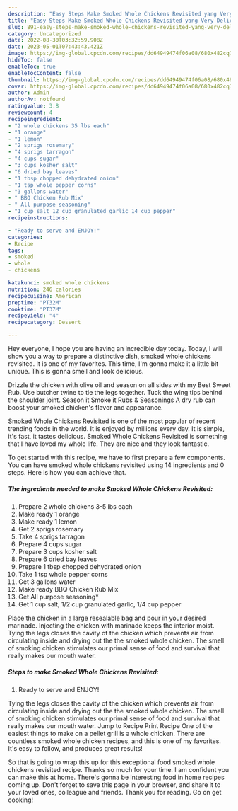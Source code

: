 ```yaml
---
description: "Easy Steps Make Smoked Whole Chickens Revisited yang Very Delicious"
title: "Easy Steps Make Smoked Whole Chickens Revisited yang Very Delicious"
slug: 891-easy-steps-make-smoked-whole-chickens-revisited-yang-very-delicious
category: Uncategorized
date: 2022-08-30T03:32:59.908Z
date: 2023-05-01T07:43:43.421Z
image: https://img-global.cpcdn.com/recipes/dd64949474f06a08/680x482cq70/smoked-whole-chickens-revisited-recipe-main-photo.jpg
hideToc: false
enableToc: true
enableTocContent: false
thumbnail: https://img-global.cpcdn.com/recipes/dd64949474f06a08/680x482cq70/smoked-whole-chickens-revisited-recipe-main-photo.jpg
cover: https://img-global.cpcdn.com/recipes/dd64949474f06a08/680x482cq70/smoked-whole-chickens-revisited-recipe-main-photo.jpg
author: Admin
authorAv: notfound
ratingvalue: 3.8
reviewcount: 4
recipeingredient:
- "2 whole chickens 35 lbs each"
- "1 orange"
- "1 lemon"
- "2 sprigs rosemary"
- "4 sprigs tarragon"
- "4 cups sugar"
- "3 cups kosher salt"
- "6 dried bay leaves"
- "1 tbsp chopped dehydrated onion"
- "1 tsp whole pepper corns"
- "3 gallons water"
- " BBQ Chicken Rub Mix"
- " All purpose seasoning"
- "1 cup salt 12 cup granulated garlic 14 cup pepper"
recipeinstructions:

- "Ready to serve and ENJOY!"
categories:
- Recipe
tags:
- smoked
- whole
- chickens

katakunci: smoked whole chickens 
nutrition: 246 calories
recipecuisine: American
preptime: "PT32M"
cooktime: "PT37M"
recipeyield: "4"
recipecategory: Dessert

---
```



Hey everyone, I hope you are having an incredible day today. Today, I will show you a way to prepare a distinctive dish, smoked whole chickens revisited. It is one of my favorites. This time, I'm gonna make it a little bit unique. This is gonna smell and look delicious.

Drizzle the chicken with olive oil and season on all sides with my Best Sweet Rub. Use butcher twine to tie the legs together. Tuck the wing tips behind the shoulder joint. Season it Smoke it Rubs &amp; Seasonings A dry rub can boost your smoked chicken&#39;s flavor and appearance.

Smoked Whole Chickens Revisited is one of the most popular of recent trending foods in the world. It is enjoyed by millions every day. It is simple, it's fast, it tastes delicious. Smoked Whole Chickens Revisited is something that I have loved my whole life. They are nice and they look fantastic.


To get started with this recipe, we have to first prepare a few components. You can have smoked whole chickens revisited using 14 ingredients and 0 steps. Here is how you can achieve that.

<!--inarticleads1-->

##### The ingredients needed to make Smoked Whole Chickens Revisited:

1. Prepare 2 whole chickens 3-5 lbs each
1. Make ready 1 orange
1. Make ready 1 lemon
1. Get 2 sprigs rosemary
1. Take 4 sprigs tarragon
1. Prepare 4 cups sugar
1. Prepare 3 cups kosher salt
1. Prepare 6 dried bay leaves
1. Prepare 1 tbsp chopped dehydrated onion
1. Take 1 tsp whole pepper corns
1. Get 3 gallons water
1. Make ready  BBQ Chicken Rub Mix
1. Get  All purpose seasoning*
1. Get 1 cup salt, 1/2 cup granulated garlic, 1/4 cup pepper


Place the chicken in a large resealable bag and pour in your desired marinade. Injecting the chicken with marinade keeps the interior moist. Tying the legs closes the cavity of the chicken which prevents air from circulating inside and drying out the the smoked whole chicken. The smell of smoking chicken stimulates our primal sense of food and survival that really makes our mouth water. 

<!--inarticleads2-->

##### Steps to make Smoked Whole Chickens Revisited:


1. Ready to serve and ENJOY!

Tying the legs closes the cavity of the chicken which prevents air from circulating inside and drying out the the smoked whole chicken. The smell of smoking chicken stimulates our primal sense of food and survival that really makes our mouth water. Jump to Recipe Print Recipe One of the easiest things to make on a pellet grill is a whole chicken. There are countless smoked whole chicken recipes, and this is one of my favorites. It&#39;s easy to follow, and produces great results! 

So that is going to wrap this up for this exceptional food smoked whole chickens revisited recipe. Thanks so much for your time. I am confident you can make this at home. There's gonna be interesting food in home recipes coming up. Don't forget to save this page in your browser, and share it to your loved ones, colleague and friends. Thank you for reading. Go on get cooking!
